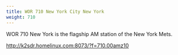 ```yaml
---
title: WOR 710 New York City New York
weight: 710
---
```

WOR 710 New York is the flagship AM station of the New York Mets.

http://k2sdr.homelinux.com:8073/?f=710.00amz10
